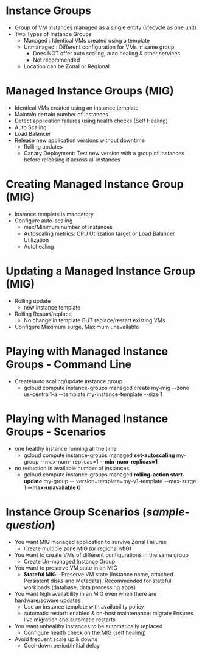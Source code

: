 # Instance Groups
- Group of VM instances managed as a single entity (lifecycle as one unit)
- Two Types of Instance Groups
  - Managed : Identical VMs created using a template
  - Unmanaged : Different configuration for VMs in same group
    - Does NOT offer auto scaling, auto healing & other services
    - Not recommended
  - Location can be Zonal or Regional
# Managed Instance Groups (MIG)
- Identical VMs created using an instance template
- Maintain certain number of instances
- Detect application failures using health checks (Self Healing)
- Auto Scaling
- Load Balancer
- Release new application versions without downtime
  - Rolling updates
  - Canary Deployment: Test new version with a group of instances before releasing it across all instances
# Creating Managed Instance Group (MIG)
- Instance template is mandatory
- Configure auto-scaling
  - max/Minimum number of instances
  - Autoscaling metrics: CPU Utilization target or Load Balancer Utilization
  - Autohealing
# Updating a Managed Instance Group (MIG)
- Rolling update
  - new instance template
- Rolling Restart/replace
  - No change in template BUT replace/restart existing VMs
- Configure Maximum surge, Maximum unavailable
# Playing with Managed Instance Groups - Command Line
- Create/auto scaling/update instance group
  - gcloud compute instance-groups managed create my-mig --zone us-central1-a --template my-instance-template --size 1
# Playing with Managed Instance Groups - Scenarios
- one healthy instance running all the time
  - gcloud compute instance-groups managed **set-autoscaling** my-group --max-num- replicas=1 **--min-num-replicas=1**
- no reduction in available number of instances
  - gcloud compute instance-groups managed **rolling-action start-update** my-group -- version=template=my-v1-template --max-surge 1 **--max-unavailable 0**
# Instance Group Scenarios (*sample-question*)
- You want MIG managed application to survive Zonal Failures
  - Create multiple zone MIG (or regional MIG)
- You want to create VMs of different configurations in the same group
  - Create Un-managed Instance Group
- You want to preserve VM state in an MIG
  - **Stateful MIG** - Preserve VM state (Instance name, attached Persistent disks and Metadata). Recommended for stateful workloads (database, data processing apps)
- You want high availability in an MIG even when there are hardware/so ware updates
  - Use an instance template with availability policy 
  - automatic restart: enabled & on-host maintenance: migrate Ensures live migration and automatic restarts
- You want unhealthy instances to be automatically replaced
  - Configure health check on the MIG (self healing)
- Avoid frequent scale up & downs
  - Cool-down period/Initial delay
